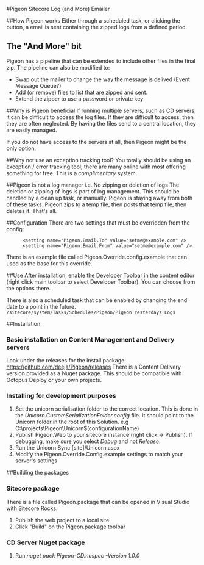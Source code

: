 #Pigeon Sitecore Log (and More) Emailer

##How Pigeon works
Either through a scheduled task, or clicking the button, a email is sent containing the zipped logs from a defined period.

## The "And More" bit
Pigeon has a pipeline that can be extended to include other files in the final zip. The pipeline can also be modified to:

- Swap out the mailer to change the way the message is delived (Event Message Queue?)
- Add (or remove) files to list that are zipped and sent.
- Extend the zipper to use a password or private key

##Why is Pigeon beneficial
If running multiple servers, such as CD servers, it can be difficult to access the log files. If they are difficult to access, then they are often neglected. 
By having the files send to a central location, they are easily managed.

If you do not have access to the servers at all, then Pigeon might be the only option.

##Why not use an exception tracking tool?
You totally should be using an exception / error tracking tool; there are many online with most offering something for free.
This is a _complimentary_ system. 

##Pigeon is not a log manager
i.e. No zipping or deletion of logs
The deletion or zipping of logs is part of log management. This should be handled by a clean up task, or manually. 
Pigeon is staying away from both of these tasks. Pigeon zips to a temp file, then posts that temp file, then deletes it. That's all.

##Configuration
There are two settings that must be overridden from the config:
```
      <setting name="Pigeon.Email.To" value="setme@example.com" />
      <setting name="Pigeon.Email.From" value="setme@example.com" />
```

There is an example file called Pigeon.Override.config.example that can used as the base for this override.

##Use
After installation, enable the Developer Toolbar in the content editor (right click main toolbar to select Developer Toolbar).
You can choose from the options there. 

There is also a scheduled task that can be enabled by changing the end date to a point in the future. 
`/sitecore/system/Tasks/Schedules/Pigeon/Pigeon Yesterdays Logs`

##Installation
### Basic installation on Content Management and Delivery servers
Look under the releases for the install package https://github.com/deeja/Pigeon/releases 
There is a Content Delivery version provided as a Nuget package. This should be compatible with Octopus Deploy or your own projects.

### Installing for development purposes
1. Set the unicorn serialisation folder to the correct location. This is done in the _Unicorn.CustomSerializationFolder.config_ file. It should point to the Unicorn folder in the root of this Solution. e.g C:\projects\Pigeon\Unicorn\$(configurationName)
2. Publish Pigeon.Web to your sitecore instance (right click -> Publish). If debugging, make sure you select _Debug_ and not _Release_. 
3. Run the Unicorn Sync [site]/Unicorn.aspx
4. Modify the Pigeon.Override.Config.example settings to match your server's settings

##Building the packages
### Sitecore package
There is a file called Pigeon.package that can be opened in Visual Studio with Sitecore Rocks. 
1. Publish the web project to a local site
2. Click "Build" on the Pigeon.package toolbar

### CD Server Nuget package
1. Run _nuget pack Pigeon-CD.nuspec -Version 1.0.0_

